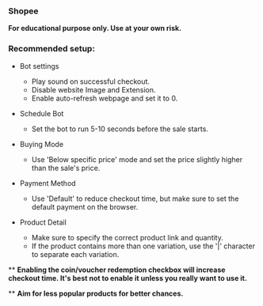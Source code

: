 ### Shopee

**For educational purpose only. Use at your own risk.**

### Recommended setup:

* Bot settings
  - Play sound on successful checkout.
  - Disable website Image and Extension.
  - Enable auto-refresh webpage and set it to 0.

* Schedule Bot
  - Set the bot to run 5-10 seconds before the sale starts.

* Buying Mode
  - Use 'Below specific price' mode and set the price slightly higher than the sale's price.

* Payment Method
  - Use 'Default' to reduce checkout time, but make sure to set the default payment on the browser.

* Product Detail
  - Make sure to specify the correct product link and quantity.
  - If the product contains more than one variation, use the '|' character to separate each variation.

** **Enabling the coin/voucher redemption checkbox will increase checkout time. It's best not to enable it unless you really want to use it.**

** **Aim for less popular products for better chances.**
